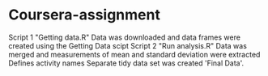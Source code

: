 # Coursera-assignment
Script 1 "Getting data.R"
Data was downloaded and data frames were created using the Getting Data scipt
Script 2 "Run analysis.R"
Data was merged and measurements of mean and standard deviation were extracted
Defines activity names
Separate tidy data set was created 'Final Data'.
